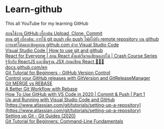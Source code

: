 # Learn-github
This all YouTube for my learning GitHub

[สอนใช้งาน GitHub เบื้องต้น Upload, Clone, Commit](https://www.youtube.com/watch?v=s7gBpsFuIuY&t=2s)<br>
[สอน git เบื้องต้น: การใช้ git push เพื่อ push ไฟล์ไปยัง remote repository บน github](https://www.youtube.com/watch?v=BDoNSr3rMf4)<br>
[การแชร์โค้ดและข้อมูลบน github.com ด้วย Visual Studio Code](https://www.youtube.com/watch?v=PEe-IJE2kQ8)<br>
[Visual Studio Code | How to use git and github](https://www.youtube.com/watch?v=Fk12ELJ9Bww)<br>
[React for Everyone | สอน React ตั้งแต่เริ่มจนเขียนแอปได้ | Crash Course Series](https://www.youtube.com/watch?v=mXjxKhWNHNo)<br>
[รู้จักกับ ReactJS และพื้นฐาน JSX ก่อนเขียน React 👨‍💻💯](https://www.youtube.com/watch?v=CmCHb9mlp7U)<br>
[docs.github.com/en](https://docs.github.com/en)<br>
[Git Tutorial for Beginners - GitHub Version Control](https://www.youtube.com/watch?v=PWqS4NBhEY8)<br>
[Control your GitHub releases with GitVersion and GitReleaseManager](https://www.youtube.com/watch?v=SlM02V1tkSc)<br>
[Git MERGE vs REBASE](https://www.youtube.com/watch?v=CRlGDDprdOQ)<br>
[A Better Git Workflow with Rebase](https://www.youtube.com/watch?v=f1wnYdLEpgI)<br>
[How To Use GitHub with VS Code in 2020 | Commit & Push | Part 1](https://www.youtube.com/watch?v=3Tn58KQvWtU)<br>
[Up and Running with Visual Studio Code and GitHub](https://www.youtube.com/watch?v=ghL-KlAhBnc)<br>
[https://www.atlassian.com/git/tutorials/setting-up-a-repository](https://www.atlassian.com/git/tutorials/setting-up-a-repository)<br>
[Setting up Git - Git Guides (2020)](https://www.youtube.com/watch?v=jUlT-zQ-mbk)<br>
[Git Tutorial for Beginners: Command-Line Fundamentals](https://www.youtube.com/watch?v=HVsySz-h9r4)<br>
